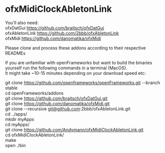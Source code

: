 # ofxMidiClockAbletonLink

You'll also need:<br>
ofxDatGui       https://github.com/braitsch/ofxDatGui<br>
ofxAbletonLink  https://github.com/2bbb/ofxAbletonLink<br>
ofxMidi         https://github.com/danomatika/ofxMidi<br>

Please clone and process these addons according to their respective READMEs  
  

If you are unfamiliar with openFrameworks but want to build the binaries yourself run the following commands in a terminal (MacOS).  
It might take ~10-15 minutes depending on your download speed etc:

git clone https://github.com/openframeworks/openFrameworks.git --branch stable  
cd openFrameworks/addons  
git clone https://github.com/braitsch/ofxDatGui.git  
git clone https://github.com/danomatika/ofxMidi.git  
git clone --recursive git@github.com:2bbb/ofxAbletonLink.git  
cd ../apps/  
mkdir myApps  
cd myApps/  
git clone https://github.com/Andymann/ofxMidiClockAbletonLink.git  
cd ofxMidiClockAbletonLink/  
make  
open ./bin  
